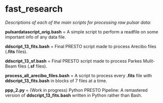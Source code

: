# fast_research

*Descriptions of each of the main scripts for processing raw pulsar data:*

**pulsardatascript_orig.bash** = A simple script to perform a readfile on some important info of any data file.

**ddscript_13_fits.bash** = Final PRESTO script made to process Arecibo files (**.fits** files).

**ddscript_13_sf.bash** = Final PRESTO script made to process Parkes Mulit-Beam files (**.sf** files).

**process_all_arecibo_files.bash** = A script to process every **.fits** file with **ddscript_13_fits.bash** in blocks of 7 files at a time.

**ppp_2.py** = (Work in progress) Python PRESTO Pipeline: A remastered version of **ddscript_13_fits.bash** written in Python rather than Bash.
